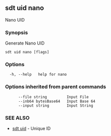 ## sdt uid nano

Nano UID

### Synopsis

Generate Nano UID

```
sdt uid nano [flags]
```

### Options

```
  -h, --help   help for nano
```

### Options inherited from parent commands

```
      --file string         Input File
      --inb64 bytesBase64   Input Base 64
      --input string        Input String
```

### SEE ALSO

* [sdt uid](sdt_uid.md)	 - Unique ID

